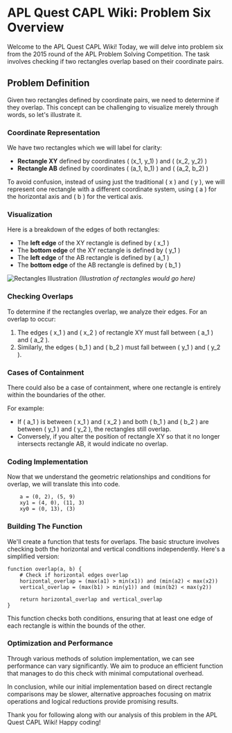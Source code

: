 # APL Quest CAPL Wiki: Problem Six Overview

Welcome to the APL Quest CAPL Wiki! Today, we will delve into problem six from the 2015 round of the APL Problem Solving Competition. The task involves checking if two rectangles overlap based on their coordinate pairs. 

## Problem Definition

Given two rectangles defined by coordinate pairs, we need to determine if they overlap. This concept can be challenging to visualize merely through words, so let's illustrate it.

### Coordinate Representation

We have two rectangles which we will label for clarity:

- **Rectangle XY** defined by coordinates \( (x_1, y_1) \) and \( (x_2, y_2) \)
- **Rectangle AB** defined by coordinates \( (a_1, b_1) \) and \( (a_2, b_2) \)

To avoid confusion, instead of using just the traditional \( x \) and \( y \), we will represent one rectangle with a different coordinate system, using \( a \) for the horizontal axis and \( b \) for the vertical axis.

### Visualization

Here is a breakdown of the edges of both rectangles:

- The **left edge** of the XY rectangle is defined by \( x_1 \)
- The **bottom edge** of the XY rectangle is defined by \( y_1 \)
- The **left edge** of the AB rectangle is defined by \( a_1 \)
- The **bottom edge** of the AB rectangle is defined by \( b_1 \)

![Rectangles Illustration](#) *(Illustration of rectangles would go here)*

### Checking Overlaps

To determine if the rectangles overlap, we analyze their edges. For an overlap to occur:

1. The edges \( x_1 \) and \( x_2 \) of rectangle XY must fall between \( a_1 \) and \( a_2 \).
2. Similarly, the edges \( b_1 \) and \( b_2 \) must fall between \( y_1 \) and \( y_2 \).

### Cases of Containment

There could also be a case of containment, where one rectangle is entirely within the boundaries of the other. 

For example:

- If \( a_1 \) is between \( x_1 \) and \( x_2 \) and both \( b_1 \) and \( b_2 \) are between \( y_1 \) and \( y_2 \), the rectangles still overlap.
- Conversely, if you alter the position of rectangle XY so that it no longer intersects rectangle AB, it would indicate no overlap.

### Coding Implementation

Now that we understand the geometric relationships and conditions for overlap, we will translate this into code. 

```apl
    a = (0, 2), (5, 9)
    xy1 = (4, 0), (11, 3)
    xy0 = (0, 13), (3)
```

### Building The Function

We'll create a function that tests for overlaps. The basic structure involves checking both the horizontal and vertical conditions independently. Here's a simplified version:

```apl
function overlap(a, b) {
    # Check if horizontal edges overlap
    horizontal_overlap = (max(a1) > min(x1)) and (min(a2) < max(x2))
    vertical_overlap = (max(b1) > min(y1)) and (min(b2) < max(y2))
    
    return horizontal_overlap and vertical_overlap
}
```

This function checks both conditions, ensuring that at least one edge of each rectangle is within the bounds of the other.

### Optimization and Performance

Through various methods of solution implementation, we can see performance can vary significantly. We aim to produce an efficient function that manages to do this check with minimal computational overhead.

In conclusion, while our initial implementation based on direct rectangle comparisons may be slower, alternative approaches focusing on matrix operations and logical reductions provide promising results.

Thank you for following along with our analysis of this problem in the APL Quest CAPL Wiki! Happy coding!